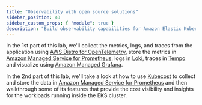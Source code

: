 ```yaml
---
title: "Observability with open source solutions"
sidebar_position: 40
sidebar_custom_props: { "module": true }
description: "Build observability capabilities for Amazon Elastic Kubernetes Service around open source solutions."
---
```


In the 1st part of this lab, we'll collect the metrics, logs, and traces from the application using [AWS Distro for OpenTelemetry](https://aws-otel.github.io/), store the metrics in [Amazon Managed Service for Prometheus](https://aws.amazon.com/prometheus), logs in [Loki](https://grafana.com/oss/loki), traces in [Tempo](https://grafana.com/oss/tempo) and visualize using [Amazon Managed Grafana](https://aws.amazon.com/grafana).

In the 2nd part of this lab, we'll take a look at how to use [Kubecost](https://www.kubecost.com) to collect and store the data in [Amazon Managed Service for Prometheus](https://aws.amazon.com/prometheus) and then walkthrough some of its features that provide the cost visibility and insights for the workloads running inside the EKS cluster.
